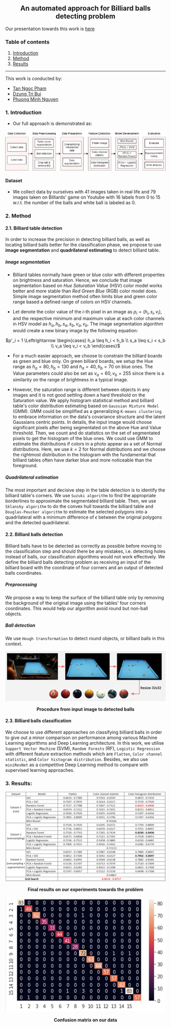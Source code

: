 <div align='center'>

## An automated approach for Billiard balls detecting problem
</div>

Our presentation towards this work is [here](https://docs.google.com/presentation/d/1uDUW7GX3hQ1FPUm9PiDUx8VAGn4Us663pElBj16rPug/edit#slide=id.g10997ba2ab3_0_394)

### Table of contents
1. [Introduction](#1-introduction)
2. [Method](#2-method)
3. [Results](#3-results)
---
This work is conducted by:
- [Tan Ngoc Pham](https://github.com/ngctnnnn)
- [Dzung Tri Bui](https://github.com/BTrDung)
- [Phuong Minh Nguyen](https://github.com)
### 1. Introduction
- Our full approach is demonstrated as:

<div align='center'>

<img src='assets/procedure.png'>
</div>

#### Dataset
- We collect data by ourselves with 41 images taken in real life and 79 images taken on Billiards' game on Youtube with 16 labels from $0$ to $15$ w.r.t. the number of the balls and white ball is labeled as $0$.

### 2. Method
#### 2.1. Billiard table detection
In order to increase the precision in detecting billiard balls, as well as locating billiard balls better for the classification phase, we propose to use **image segmentation** and **quadrilateral estimating** to detect billiard table.

##### Image segmentation
- Billiard tables normally have green or blue color with different properties on brightness and saturation. Hence, we conclude that image segmentation based on *Hue Saturation Value* (HSV) color model works better and more stable than *Red Green Blue* (RGB) color model does. Simple image segmentation method often limits blue and green color range based a defined range of colors on HSV channels. 

- Let denote the color value of the $i$-th pixel in an image as $p_i = \left(h_i, s_i, v_i\right)$, and the respective minimum and maximum value at each color channels in HSV model as $h_a, h_b, s_a, s_b, v_a, v_b$. The image segmentation algorithm would create a new binary image by the following equation:

<div align='center'>

$p'_i = 1 \Leftrightarrow \begin{cases} h_a \leq h_i < h_b \\ s_a \leq s_i < s_b \\ v_a \leq v_i < v_b \end{cases}$
  
</div>

- For a much easier approach, we choose to constrain the billiard boards as green and blue only. On green billiard boards, we setup the Hue range as $h_a = 80, h_b = 130$ and $h_a = 40, h_b = 70$ on blue ones. The Value parameters could also be set as $v_a = 60, v_b = 255$ since there is a similarity on the range of brightness in a typical image. 

- However, the saturation range is different between objects in any images and it is not good settling down a hard threshold on the Saturation value. We apply histogram statistical method and billiard table's color distribution estimating based on `Gaussian Mixture Model` (GMM). GMM could be simplified as a generalizing `K-means clustering` to embrace information on the data's covariance structure and the latent Gaussians centric points. In details, the input image would choose significant pixels after being segmentated on the above Hue and Value threshold. Then, we count and do statistics on the set of segmentated pixels to get the histogram of the blue ones. We could use GMM to estimate the distributions if colors in a photo appear as a set of Normal distributions. Here, we use $k = 2$ for Normal distributions and we choose the rightmost distribution in the histogram with the fundamental that billiard tables often have darker blue and more noticeable than the foreground.

##### Quadrilateral estimation 
The most important and decisive step in the table detection is to identify the billiard table's corners. We use `Suzuki algorithm` to find the appropriate borderlines to approximate the segmentated billiard table. Then, we use `Sklansky algorithm` to do the convex hull towards the billiard table and `Douglas-Peucker algorithm` to estimate the selected polygons into a quadrilateral with a minimum difference of $\epsilon$ between the original polygons and the detected quadrilateral. 

#### 2.2. Billiard balls detection
Billiard balls have to be detected as correctly as possible before moving to the classification step and should there be any mistakes, i.e. detecting holes instead of balls, our classification algorithms would not work effectively. We define the billiard balls detecting problem as receiving an input of the billiard board with the coordinate of four corners and an output of detected balls coordinates.

##### Preprocessing 
We propose a way to keep the surface of the billiard table only by removing the background of the original image using the tables' four corners coordinates. This would help our algorithm avoid round but non-ball objects.

##### Ball detection 
We use `Hough transformation` to detect round objects, or billiard balls in this context.

<div align='center'>

<img src='assets/preprocessing.png'>

**Procedure from input image to detected balls**
</div>

#### 2.3. Billiard balls classification
We choose to use different approaches on classifying billiard balls in order to give out a minor comparison on performance among various Machine Learning algorithms and Deep Learning architecture. In this work, we utilise `Support Vector Machine` (SVM), `Random Forests` (RF), `Logistic Regression` with different feature extraction methods which are `Flatten`, `Color channel statistic`, and `Color histogram distribution`. Besides, we also use `miniResNet` as a competitive Deep Learning method to compare with supervised learning approaches.

### 3. Results:

<div align='center'>
<img src='assets/result-table.png'>

**Final results on our experiments towards the problem**
</div>

<div align='center'>
<img src='assets/confusion-matrix.png'>

**Confusion matrix on our data**
</div>